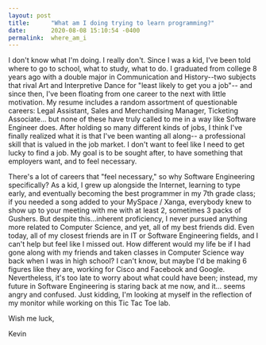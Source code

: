 ```yaml
---
layout: post
title:      "What am I doing trying to learn programming?"
date:       2020-08-08 15:10:54 -0400
permalink:  where_am_i
---
```




I don't know what I'm doing.  I really don't.  Since I was a kid, I've been told where to go to school, what to study, what to do.  I graduated from college 8 years ago with a double major in Communication and History--two subjects that rival Art and Interpretive Dance for "least likely to get you a job"-- and since then, I've been floating from one career to the next with little motivation.  My resume includes a random assortment of questionable careers: Legal Assistant, Sales and Merchandising Manager, Ticketing Associate... but none of these have truly called to me in a way like Software Engineer does.  After holding so many different kinds of jobs, I think I've finally realized what it is that I've been wanting all along-- a professional skill that is valued in the job market.  I don't want to feel like I need to get lucky to find a job.  My goal is to be sought after, to have something that employers want, and to feel necessary.

There's a lot of careers that "feel necessary," so why Software Engineering specifically?  As a kid, I grew up alongside the Internet, learning to type early, and eventually becoming the best programmer in my 7th grade class; if you needed a song added to your MySpace / Xanga, everybody knew to show up to your meeting with me with at least 2, sometimes 3 packs of Gushers.  But despite this...inherent proficiency, I never pursued anything more related to Computer Science, and yet, all of my best friends did.  Even today, all of my closest friends are in IT or Software Engineering fields, and I can't help but feel like I missed out.  How different would my life be if I had gone along with my friends and taken classes in Computer Science way back when I was in high school?  I can't know, but maybe I'd be making 6 figures like they are, working for Cisco and Facebook and Google.  Nevertheless, it's too late to worry about what could have been; instead, my future in Software Engineering is staring back at me now, and it... seems angry and confused.  Just kidding, I'm looking at myself in the reflection of my monitor while working on this Tic Tac Toe lab.
		
Wish me luck,
		
Kevin
